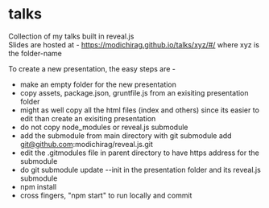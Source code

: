 # talks
Collection of my talks built in reveal.js <br>
Slides are hosted at - https://modichirag.github.io/talks/xyz/#/
where xyz is the folder-name

To create a new presentation, the easy steps are - 
- make an empty folder for the new presentation
- copy assets, package.json, gruntfile.js from an exisiting presentation folder
- might as well copy all the html files (index and others) since its easier to edit than create an exisiting presentation 
- do not copy node_modules or reveal.js submodule
- add the submodule from main directory with git submodule add git@github.com:modichirag/reveal.js.git
- edit the .gitmodules file in parent directory to have https address for the submodule
- do git submodule update --init in the presentation folder and its reveal.js submodule
- npm install
- cross fingers, "npm start" to run locally and commit 
